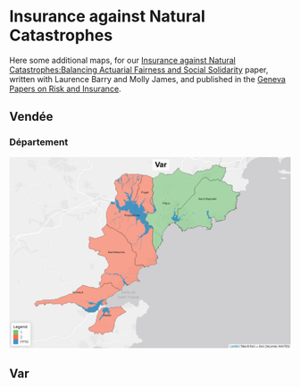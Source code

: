 # Insurance against Natural Catastrophes

Here some additional maps, for our [Insurance against Natural Catastrophes:Balancing Actuarial Fairness and Social Solidarity](https://www.palgrave.com/gp/journal/41288) paper, written with Laurence Barry and Molly James, and published in the [Geneva Papers on Risk and Insurance](https://www.palgrave.com/gp/journal/41288).

## Vendée

### Département

![Var](/figs/Var.PNG)

## Var
